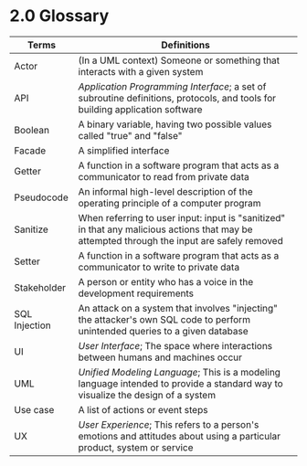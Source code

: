 # 2.0 Glossary

**Terms**   | **Definitions**
--------|------------
Actor | (In a UML context) Someone or something that interacts with a given system
API | _Application Programming Interface_; a set of subroutine definitions, protocols, and tools for building application software
Boolean | A binary variable, having two possible values called "true" and "false"
Facade | A simplified interface
Getter | A function in a software program that acts as a communicator to read from private data
Pseudocode | An informal high-level description of the operating principle of a computer program
Sanitize | When referring to user input: input is "sanitized" in that any malicious actions that may be attempted through the input are safely removed
Setter | A function in a software program that acts as a communicator to write to private data
Stakeholder | A person or entity who has a voice in the development requirements
SQL Injection | An attack on a system that involves "injecting" the attacker's own SQL code to perform unintended queries to a given database
UI | _User Interface_; The space where interactions between humans and machines occur
UML | _Unified Modeling Language_; This is a modeling language intended to provide a standard way to visualize the design of a system
Use case | A list of actions or event steps
UX | _User Experience_; This refers to a person's emotions and attitudes about using a particular product, system or service


